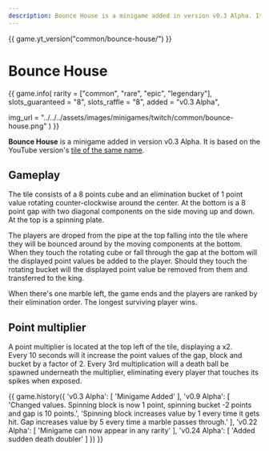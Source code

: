 ```yaml
---
description: Bounce House is a minigame added in version v0.3 Alpha. It's based on the YouTuve version of the same name.
---
```


{{ game.yt_version("common/bounce-house/") }}

# Bounce House

{{ game.info(
  rarity           = ["common", "rare", "epic", "legendary"],
  slots_guaranteed = "8",
  slots_raffle     = "8",
  added            = "v0.3 Alpha",
  
  img_url = "../../../assets/images/minigames/twitch/common/bounce-house.png"
) }}

**Bounce House** is a minigame added in version v0.3 Alpha. It is based on the YouTube version's [tile of the same name](../../youtube-minigames/common/bounce-house.md).

## Gameplay

The tile consists of a 8 points cube and an elimination bucket of 1 point value rotating counter-clockwise around the center. At the bottom is a 8 point gap with two diagonal components on the side moving up and down. At the top is a spinning plate.

The players are droped from the pipe at the top falling into the tile where they will be bounced around by the moving components at the bottom. When they touch the rotating cube or fall through the gap at the bottom will the displayed point values be added to the player. Should they touch the rotating bucket will the displayed point value be removed from them and transferred to the king.

When there's one marble left, the game ends and the players are ranked by their elimination order. The longest surviving player wins.

## Point multiplier

A point multiplier is located at the top left of the tile, displaying a x2.  
Every 10 seconds will it increase the point values of the gap, block and bucket by a factor of 2. Every 3rd multiplication will a death ball be spawned underneath the multiplier, eliminating every player that touches its spikes when exposed.

{{ game.history({
  'v0.3 Alpha': [
    'Minigame Added'
  ],
  'v0.9 Alpha': [
    'Changed values. Spinning block is now 1 point, spinning bucket -2 points and gap is 10 points.',
    'Spinning block increases value by 1 every time it gets hit. Gap increases value by 5 every time a marble passes through.'
  ],
  'v0.22 Alpha': [
    'Minigame can now appear in any rarity'
  ],
  'v0.24 Alpha': [
    'Added sudden death doubler'
  ]
}) }}